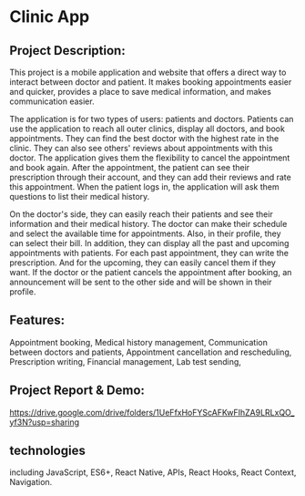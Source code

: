 # Clinic App


## Project Description:

This project is a mobile application and website that offers a direct way to interact between doctor and patient. It makes booking appointments easier and quicker, provides a place to save medical information, and makes communication easier.

The application is for two types of users: patients and doctors. Patients can use the application to reach all outer clinics, display all doctors, and book appointments. They can find the best doctor with the highest rate in the clinic. They can also see others' reviews about appointments with this doctor. The application gives them the flexibility to cancel the appointment and book again. After the appointment, the patient can see their prescription through their account, and they can add their reviews and rate this appointment. When the patient logs in, the application will ask them questions to list their medical history.

On the doctor's side, they can easily reach their patients and see their information and their medical history. The doctor can make their schedule and select the available time for appointments. Also, in their profile, they can select their bill. In addition, they can display all the past and upcoming appointments with patients. For each past appointment, they can write the prescription. And for the upcoming, they can easily cancel them if they want. If the doctor or the patient cancels the appointment after booking, an announcement will be sent to the other side and will be shown in their profile.


## Features:

Appointment booking,
Medical history management,
Communication between doctors and patients,
Appointment cancellation and rescheduling,
Prescription writing,
Financial management,
Lab test sending,

## Project Report & Demo: 

https://drive.google.com/drive/folders/1UeFfxHoFYScAFKwFIhZA9LRLxQO_yf3N?usp=sharing

## technologies
including JavaScript, ES6+, React Native, APIs, React Hooks, React Context, Navigation.


